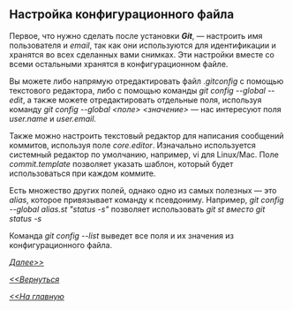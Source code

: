 ## Настройка конфигурационного файла

Первое, что нужно сделать после установки ***Git***, — настроить имя пользователя и *email*, так как они используются для идентификации и хранятся во всех сделанных вами снимках. Эти настройки вместе со всеми остальными хранятся в конфигурационном файле.

Вы можете либо напрямую отредактировать файл .*gitconfig* с помощью текстового редактора, либо с помощью команды *git config --global --edit*, а также можете отредактировать отдельные поля, используя команду *git config --global <поле> <значение>* — нас интересуют поля *user.name* и *user.email.*

Также можно настроить текстовый редактор для написания сообщений коммитов, используя поле *core.editor*. Изначально используется системный редактор по умолчанию, например, vi для Linux/Mac. Поле *commit.template* позволяет указать шаблон, который будет использоваться при каждом коммите.

Есть множество других полей, однако одно из самых полезных — это *alias*, которое привязывает команду к псевдониму. Например, *git config --global alias.st "status -s"* позволяет использовать *git st вместо git status -s*

Команда *git config --list* выведет все поля и их значения из конфигурационного файла.

[*Далее>>*](/block/block5.md)

[*<<Вернуться*](/block/block2.md)

[*<<На главную*](./readme.md)